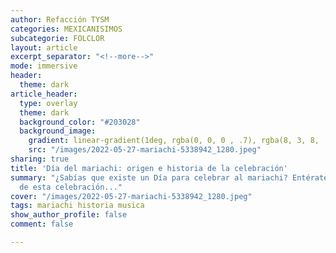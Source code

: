 ```yaml
---
author: Refacción TYSM
categories: MEXICANISIMOS
subcategorie: FOLCLOR
layout: article
excerpt_separator: "<!--more-->"
mode: immersive
header:
  theme: dark
article_header:
  type: overlay
  theme: dark
  background_color: "#203028"
  background_image:
    gradient: linear-gradient(1deg, rgba(0, 0, 0 , .7), rgba(8, 3, 8, .9))
    src: "/images/2022-05-27-mariachi-5338942_1280.jpeg"
sharing: true
title: 'Día del mariachi: origen e historia de la celebración'
summary: "¿Sabías que existe un Día para celebrar al mariachi? Entérate del origen
  de esta celebración..."
cover: "/images/2022-05-27-mariachi-5338942_1280.jpeg"
tags: mariachi historia musica
show_author_profile: false
comment: false

---
```

